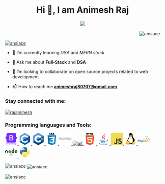 <!-- 🧑‍💻About me -->

<h1 align="center">Hi 👋, I am Animesh Raj</h1>

<p align="center">
  <a href="https://github.com/ansiace/readme-typing-svg"><img src="https://readme-typing-svg.herokuapp.com?lines=Aspiring+Software+Developer;Always%20learning%20new%20things&center=true&width=380&height=45"></a>
</p>


<!--trophy-->

<p align="right "> <img src="https://komarev.com/ghpvc/?username=ansiace&label=Profile%20views&color=0e75b6&style=flat" alt="ansiace" /> </p>
<p align="left"> <a href="https://github.com/ryo-ma/github-profile-trophy"><img src="https://github-profile-trophy.vercel.app/?username=ansiace" alt="ansiace" /></a> </p>


<!-- currently learning skills  -->


- 🌱 I’m currently learning *DSA* and *MERN stack*.

- 💬 Ask me about **Full-Stack** and **DSA**

- 👯 I’m looking to collaborate on open source projects related to web development

- 📫 How to reach me **animeshraj80707@gmail.com**

<!--stay connected with me-->

<h3 align="left">Stay connected with me:</h3>
<p align="left">
<a href="https://linkedin.com/in/rajanimesh" target="blank"><img align="center" src="https://raw.githubusercontent.com/rahuldkjain/github-profile-readme-generator/master/src/images/icons/Social/linked-in-alt.svg" alt="rajanimesh" height="30" width="40" /></a>
</p>

<!--programming languages and tools-->

<h3 align="left">Programming languages and Tools:</h3>
<p align="left"> <a href="https://getbootstrap.com" target="_blank" rel="noreferrer"> <img src="https://raw.githubusercontent.com/devicons/devicon/master/icons/bootstrap/bootstrap-plain-wordmark.svg" alt="bootstrap" width="40" height="40"/> </a> <a href="https://www.cprogramming.com/" target="_blank" rel="noreferrer"> <img src="https://raw.githubusercontent.com/devicons/devicon/master/icons/c/c-original.svg" alt="c" width="40" height="40"/> </a> <a href="https://www.w3schools.com/cpp/" target="_blank" rel="noreferrer"> <img src="https://raw.githubusercontent.com/devicons/devicon/master/icons/cplusplus/cplusplus-original.svg" alt="cplusplus" width="40" height="40"/> </a> <a href="https://www.w3schools.com/css/" target="_blank" rel="noreferrer"> <img src="https://raw.githubusercontent.com/devicons/devicon/master/icons/css3/css3-original-wordmark.svg" alt="css3" width="40" height="40"/> </a> <a href="https://expressjs.com" target="_blank" rel="noreferrer"> <img src="https://raw.githubusercontent.com/devicons/devicon/master/icons/express/express-original-wordmark.svg" alt="express" width="40" height="40"/> </a> <a href="https://git-scm.com/" target="_blank" rel="noreferrer"> <img src="https://www.vectorlogo.zone/logos/git-scm/git-scm-icon.svg" alt="git" width="40" height="40"/> </a> <a href="https://www.w3.org/html/" target="_blank" rel="noreferrer"> <img src="https://raw.githubusercontent.com/devicons/devicon/master/icons/html5/html5-original-wordmark.svg" alt="html5" width="40" height="40"/> </a> <a href="https://www.java.com" target="_blank" rel="noreferrer"> <img src="https://raw.githubusercontent.com/devicons/devicon/master/icons/java/java-original.svg" alt="java" width="40" height="40"/> </a> <a href="https://developer.mozilla.org/en-US/docs/Web/JavaScript" target="_blank" rel="noreferrer"> <img src="https://raw.githubusercontent.com/devicons/devicon/master/icons/javascript/javascript-original.svg" alt="javascript" width="40" height="40"/> </a> <a href="https://www.linux.org/" target="_blank" rel="noreferrer"> <img src="https://raw.githubusercontent.com/devicons/devicon/master/icons/linux/linux-original.svg" alt="linux" width="40" height="40"/> </a> <a href="https://www.mysql.com/" target="_blank" rel="noreferrer"> <img src="https://raw.githubusercontent.com/devicons/devicon/master/icons/mysql/mysql-original-wordmark.svg" alt="mysql" width="40" height="40"/> </a> <a href="https://nodejs.org" target="_blank" rel="noreferrer"> <img src="https://raw.githubusercontent.com/devicons/devicon/master/icons/nodejs/nodejs-original-wordmark.svg" alt="nodejs" width="40" height="40"/> </a> <a href="https://www.python.org" target="_blank" rel="noreferrer"> <img src="https://raw.githubusercontent.com/devicons/devicon/master/icons/python/python-original.svg" alt="python" width="40" height="40"/> </a> </p>

<!-- most used languages-->

<p><img align="left" src="https://github-readme-stats.vercel.app/api/top-langs?username=ansiace&show_icons=true&locale=en&layout=compact" alt="ansiace" /></p>

<!--github stats-->

<p>&nbsp;<img align="center" src="https://github-readme-stats.vercel.app/api?username=ansiace&show_icons=true&locale=en" alt="ansiace" /></p>

<!--Github streak-->

<p><img align="center" src="https://github-readme-streak-stats.herokuapp.com/?user=ansiace&" alt="ansiace" /></p>


